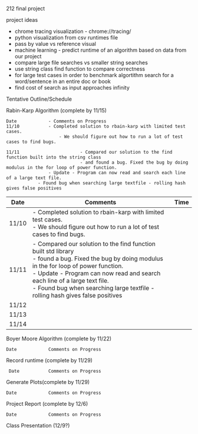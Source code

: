 212 final project

project ideas

- chrome tracing visualization - chrome://tracing/
- python visualization from csv runtimes file
- pass by value vs reference visual
- machine learning - predict runtime of an algorithm based on data from our project
- compare large file searches vs smaller string searches
- use string class find function to compare correctness 
- for large test cases in order to benchmark algortithm search for a word/sentence in an entire doc or book
- find cost of search as input approaches infinity


Tentative Outline/Schedule

Rabin-Karp Algorithm (complete by 11/15)
    
    Date			- Comments on Progress
    11/10			- Completed solution to rbain-karp with limited test cases.
    		        	- We should figure out how to run a lot of test cases to find bugs.
			
    11/11                   	- Compared our solution to the find function built into the string class
                            	- and found a bug. Fixed the bug by doing modulus in the for loop of power function.
			    	- Update - Program can now read and search each line of a large text file.
			   	- Found bug when searching large textfile - rolling hash gives false positives
| Date | Comments|  Time |
| --- | --- | --- |
|11/10 |  - Completed solution to rbain-karp with limited test cases.<br>- We should figure out how to run a lot of test cases to find bugs. |
|11/11 | - Compared our solution to the find function built std library<br>- found a bug. Fixed the bug by doing modulus in the for loop of power function.<br>- Update - Program can now read and search each line of a large text file.<br> - Found bug when searching large textfile - rolling hash gives false positives|	 |
|11/12 |   | 	|
|11/13 |   |	|
|11/14 |    |   |


Boyer Moore Algorithm (complete by 11/22)
    
    Date			Comments on Progress
    
Record runtime (complete by 11/29)
     
     Date			Comments on Progress
    
Generate Plots(complete by 11/29)
    
    Date			Comments on Progress
    
Project Report (complete by 12/6)
		
    Date			Comments on Progress
    
Class Presentation (12/9?)

